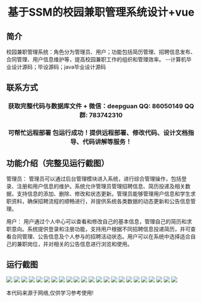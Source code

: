 <p><h1 align="center">基于SSM的校园兼职管理系统设计+vue</h1></p>

## 简介
校园兼职管理系统：角色分为管理员、用户；功能包括简历管理、招聘信息发布、合同管理、用户信息维护等，提高校园兼职工作的组织和管理效率。    --计算机毕业设计源码；毕设源码；java毕业设计源码


## 联系方式
<p><h3 align="center">获取完整代码与数据库文件 + 微信：deepguan QQ: 86050149 QQ群: 783742310</h3></p>
<p><h3 align="center">可帮忙远程部署 包运行成功！提供远程部署、修改代码、设计文档指导、代码讲解等服务！</h3></p>

## 功能介绍（完整见运行截图）
管理员： 管理员可以通过后台管理模块进入系统，进行综合管理操作，包括登录、注册和用户信息的维护。系统允许管理员管理招聘信息、简历投递及相关数据，支持信息的添加、删除、修改和状态更新。管理员能够管理用户信息和学生求职资料，确保招聘流程的顺畅进行，并提供系统各类数据的动态更新和公告信息管理。

用户： 用户通过个人中心可以查看和修改自己的基本信息，管理自己的简历和求职意向。系统提供登录和注册功能，支持用户根据不同招聘信息投递简历，并可查看合同管理、公告信息及个人参与的招聘活动状态。用户可以在系统中选择适合自己的兼职岗位，并对相关的公告信息进行浏览和使用。


## 运行截图
![](img/001.jpg)
![](img/002.jpg)
![](img/003.jpg)
![](img/004.jpg)
![](img/005.jpg)
![](img/006.jpg)
![](img/007.jpg)
![](img/008.jpg)
![](img/009.jpg)
![](img/010.jpg)
![](img/011.jpg)
![](img/012.jpg)
![](img/013.jpg)
![](img/014.jpg)
![](img/015.jpg)
![](img/016.jpg)
![](img/017.jpg)
![](img/018.jpg)
![](img/019.jpg)
![](img/020.jpg)
![](img/021.jpg)
![](img/022.jpg)
![](img/023.jpg)

<p>本代码来源于网络,仅供学习参考使用!</p>
